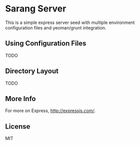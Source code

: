 # Sarang Server

This is a simple express server seed with multiple environment configuration files and yeoman/grunt integration.

## Using Configuration Files

TODO

## Directory Layout
    
TODO

## More Info

For more on Express, http://expressjs.com/.

## License
MIT
